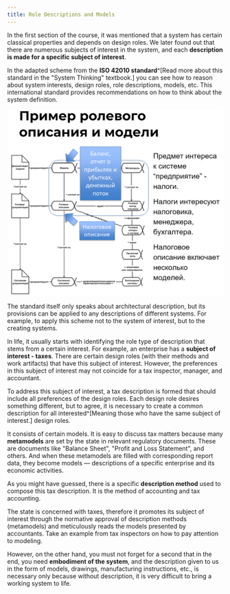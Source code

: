 ```yaml
---
title: Role Descriptions and Models
---
```


In the first section of the course, it was mentioned that a system has certain classical properties and depends on design roles. We later found out that there are numerous subjects of interest in the system, and each **description is made for a specific subject of interest**.

In the adapted scheme from the **ISO 42010 standard**^[Read more about this standard in the "System Thinking" textbook.] you can see how to reason about system interests, design roles, role descriptions, models, etc. This international standard provides recommendations on how to think about the system definition.

![](04-role-descriptions-and-models-16.png)

The standard itself only speaks about architectural description, but its provisions can be applied to any descriptions of different systems. For example, to apply this scheme not to the system of interest, but to the creating systems.

In life, it usually starts with identifying the role type of description that stems from a certain interest. For example, an enterprise has a **subject of interest - taxes**. There are certain design roles (with their methods and work artifacts) that have this subject of interest. However, the preferences in this subject of interest may not coincide for a tax inspector, manager, and accountant.

To address this subject of interest, a tax description is formed that should include all preferences of the design roles. Each design role desires something different, but to agree, it is necessary to create a common description for all interested^[Meaning those who have the same subject of interest.] design roles.

It consists of certain models. It is easy to discuss tax matters because many **metamodels** are set by the state in relevant regulatory documents. These are documents like "Balance Sheet", "Profit and Loss Statement", and others. And when these metamodels are filled with corresponding report data, they become models — descriptions of a specific enterprise and its economic activities.

As you might have guessed, there is a specific **description method** used to compose this tax description. It is the method of accounting and tax accounting.

The state is concerned with taxes, therefore it promotes its subject of interest through the normative approval of description methods (metamodels) and meticulously reads the models presented by accountants. Take an example from tax inspectors on how to pay attention to modeling.

However, on the other hand, you must not forget for a second that in the end, you need **embodiment of the system**, and the description given to us in the form of models, drawings, manufacturing instructions, etc., is necessary only because without description, it is very difficult to bring a working system to life.